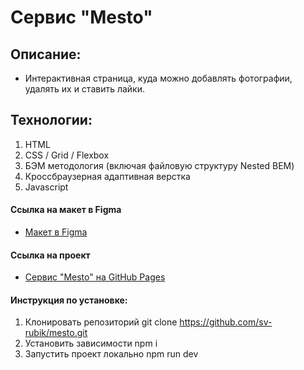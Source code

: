 # Сервис "Mesto"

## Описание:
* Интерактивная страница, куда можно добавлять фотографии, удалять их и ставить лайки.

## Технологии:
1. HTML
2. CSS / Grid / Flexbox
3. БЭМ методология (включая файловую структуру Nested BEM)
4. Кроссбраузерная адаптивная верстка
5. Javascript

#### Ссылка на макет в Figma
* [Макет в Figma](https://www.figma.com/file/2cn9N9jSkmxD84oJik7xL7/JavaScript.-Sprint-4?node-id=0%3A1)

#### Ссылка на проект
* [Сервис "Mesto" на GitHub Pages](https://sv-rubik.github.io/mesto/)
  
#### Инструкция по установке:
1. Клонировать репозиторий git clone https://github.com/sv-rubik/mesto.git
2. Установить зависимости npm i
3. Запустить проект локально npm run dev
